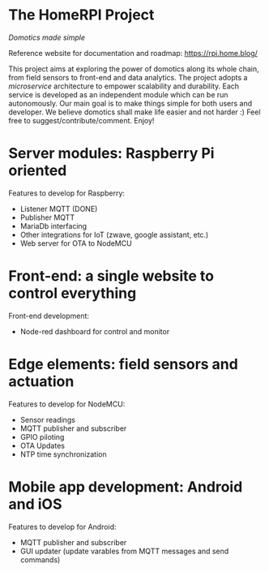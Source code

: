 # The HomeRPI Project
<i>Domotics made simple</i>

Reference website for documentation and roadmap: https://rpi.home.blog/

This project aims at exploring the power of domotics along its whole chain, from field sensors to front-end and data analytics. The project adopts a <i>microservice</i> architecture to empower scalability and durability. Each service is developed as an independent module which 
can be run autonomously. Our main goal is to make things simple for both users and developer. We believe domotics shall make life easier and not harder :) Feel free to suggest/contribute/comment. Enjoy!

# Server modules: Raspberry Pi oriented
Features to develop for Raspberry:
- Listener MQTT (DONE)
- Publisher MQTT
- MariaDb interfacing
- Other integrations for IoT (zwave, google assistant, etc.)
- Web server for OTA to NodeMCU

# Front-end: a single website to control everything
Front-end development:
- Node-red dashboard for control and monitor

# Edge elements: field sensors and actuation
Features to develop for NodeMCU:
- Sensor readings
- MQTT publisher and subscriber
- GPIO piloting
- OTA Updates
- NTP time synchronization

# Mobile app development: Android and iOS 
Features to develop for Android:
- MQTT publisher and subscriber
- GUI updater (update varables from MQTT messages and send commands)
